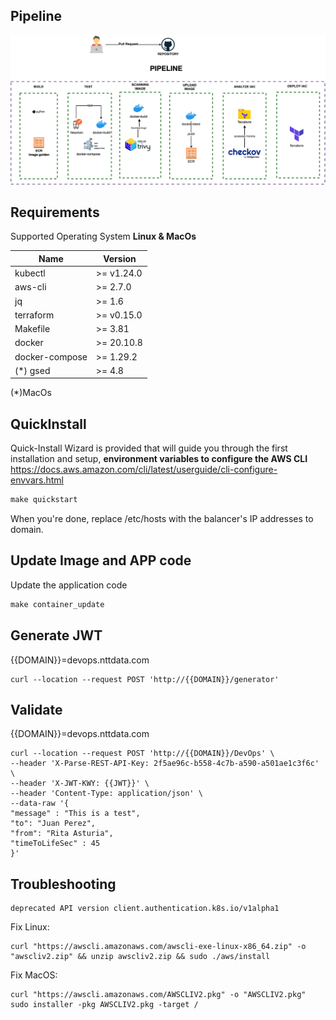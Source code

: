 <!-- BEGINNING OF PRE-COMMIT-TERRAFORM DOCS HOOK -->
## Pipeline
![](img/pipeline.jpg)

## Requirements

Supported Operating System **Linux & MacOs**

| Name | Version |
|------|---------|
| kubectl | >= v1.24.0 |
| aws-cli | >= 2.7.0 |
| jq | >= 1.6 |
| terraform | >= v0.15.0 |
| Makefile | >= 3.81 |
| docker | >= 20.10.8 |
| docker-compose | >= 1.29.2 |
| (*) gsed | >= 4.8 |

(*)MacOs 

## QuickInstall

Quick-Install Wizard is provided that will guide you through the first installation and setup, **environment variables to configure the AWS CLI** https://docs.aws.amazon.com/cli/latest/userguide/cli-configure-envvars.html

```Makefile
make quickstart
```
When you're done, replace /etc/hosts with the balancer's IP addresses to domain.


## Update Image and APP code

Update the application code

```Makefile
make container_update
```

## Generate JWT

{{DOMAIN}}=devops.nttdata.com
```shell
curl --location --request POST 'http://{{DOMAIN}}/generator'
```

## Validate

{{DOMAIN}}=devops.nttdata.com
```shell
curl --location --request POST 'http://{{DOMAIN}}/DevOps' \
--header 'X-Parse-REST-API-Key: 2f5ae96c-b558-4c7b-a590-a501ae1c3f6c' \
--header 'X-JWT-KWY: {{JWT}}' \
--header 'Content-Type: application/json' \
--data-raw '{
"message" : "This is a test",
"to": "Juan Perez",
"from": "Rita Asturia",
"timeToLifeSec" : 45
}'
```

## Troubleshooting

```shell
deprecated API version client.authentication.k8s.io/v1alpha1
```

Fix Linux:
```
curl "https://awscli.amazonaws.com/awscli-exe-linux-x86_64.zip" -o "awscliv2.zip" && unzip awscliv2.zip && sudo ./aws/install
```

Fix MacOS:
```
curl "https://awscli.amazonaws.com/AWSCLIV2.pkg" -o "AWSCLIV2.pkg"
sudo installer -pkg AWSCLIV2.pkg -target /
```